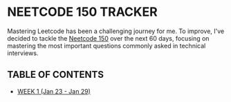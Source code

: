 # NEETCODE 150 TRACKER

Mastering Leetcode has been a challenging journey for me. To improve, I've decided to tackle the [Neetcode 150](https://neetcode.io/roadmap) over the next 60 days, focusing on mastering the most important questions commonly asked in technical interviews.

## TABLE OF CONTENTS

- [WEEK 1 (Jan 23 - Jan 29)](WeeklyTracker/Week1.md)
